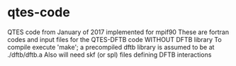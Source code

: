 # qtes-code
QTES code from January of 2017 implemented for mpif90
These are fortran codes and input files for the QTES-DFTB code  WITHOUT DFTB library
To compile execute 'make'; a precompiled dftb library is assumed to be at ./dftb/dftb.a
Also will need skf (or spl) files defining DFTB interactions 
